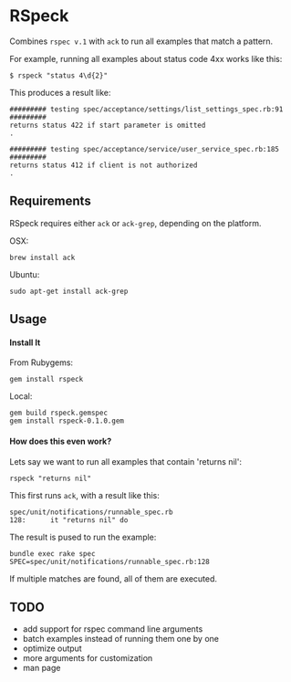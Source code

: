 RSpeck
======

Combines `rspec v.1` with `ack` to run all examples that match a pattern.

For example, running all examples about status code 4xx works like this:

```
$ rspeck "status 4\d{2}"
```

This produces a result like:

```
######### testing spec/acceptance/settings/list_settings_spec.rb:91 #########
returns status 422 if start parameter is omitted
.

######### testing spec/acceptance/service/user_service_spec.rb:185 #########
returns status 412 if client is not authorized
.
```

## Requirements ##
RSpeck requires either `ack` or `ack-grep`, depending on the platform.

OSX:

```
brew install ack 
```

Ubuntu:

```
sudo apt-get install ack-grep
```


## Usage ##

#### Install It ####
From Rubygems:

```
gem install rspeck
```

Local:

```
gem build rspeck.gemspec
gem install rspeck-0.1.0.gem
```

#### How does this even work? ####
Lets say we want to run all examples that contain 'returns nil':

```
rspeck "returns nil"
```

This first runs `ack`, with a result like this:

```
spec/unit/notifications/runnable_spec.rb
128:      it "returns nil" do
```

The result is pused to run the example:

```
bundle exec rake spec SPEC=spec/unit/notifications/runnable_spec.rb:128
```

If multiple matches are found, all of them are executed.


## TODO ##
* add support for rspec command line arguments
* batch examples instead of running them one by one
* optimize output
* more arguments for customization
* man page
